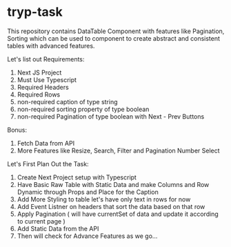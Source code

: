 # tryp-task
This repository contains DataTable Component with features like Pagination, Sorting which can be used to component to create abstract and consistent tables with advanced features.

Let's list out Requirements:

1. Next JS Project
2. Must Use Typescript
3. Required Headers
4. Required Rows
5. non-required caption of type string
6. non-required sorting property of type boolean
7. non-required Pagination of  type boolean with Next - Prev Buttons

Bonus:
1. Fetch Data from API
2. More Features like Resize, Search, Filter and Pagination Number Select


Let's First Plan Out the Task:

1. Create Next Project setup with Typescript
2. Have Basic Raw Table with Static Data and make Columns and Row Dynamic through Props and Place for the Caption
3. Add More Styling to table let's have only text in rows for now
4. Add Event Listner on headers that sort the data based on that row 
5. Apply Pagination ( will have currentSet of data and update it according to current page )
6. Add Static Data from the API
7. Then will check for Advance Features as we go...
